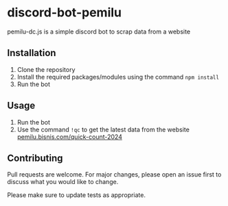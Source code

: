 # discord-bot-pemilu
pemilu-dc.js is a
simple discord bot to scrap data from a website

## Installation
1. Clone the repository
2. Install the required packages/modules using the command `npm install`
3. Run the bot

## Usage
1. Run the bot
2. Use the command `!qc` to get the latest data from the website [pemilu.bisnis.com/quick-count-2024](https://pemilu.bisnis.com/quick-count-2024)

## Contributing
Pull requests are welcome. For major changes, please open an issue first to discuss what you would like to change.

Please make sure to update tests as appropriate.
